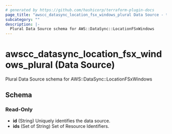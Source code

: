 ```yaml
---
# generated by https://github.com/hashicorp/terraform-plugin-docs
page_title: "awscc_datasync_location_fsx_windows_plural Data Source - terraform-provider-awscc"
subcategory: ""
description: |-
  Plural Data Source schema for AWS::DataSync::LocationFSxWindows
---
```


# awscc_datasync_location_fsx_windows_plural (Data Source)

Plural Data Source schema for AWS::DataSync::LocationFSxWindows



<!-- schema generated by tfplugindocs -->
## Schema

### Read-Only

- **id** (String) Uniquely identifies the data source.
- **ids** (Set of String) Set of Resource Identifiers.


